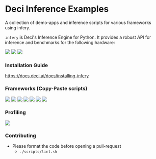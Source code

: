 # Deci Inference Examples
A collection of demo-apps and inference scripts for various frameworks using infery.

`infery` is Deci's Inference Engine for Python. It provides a robust API for inference and benchmarks for the following hardware:

<a href="https://github.com/Deci-AI/inference-examples/blob/master/inference_scripts/frameworks/predict_openvino.py"><img src="https://img.shields.io/badge/Hardware-CPU-green"></a> <a href="https://github.com/Deci-AI/inference-examples/blob/master/inference_scripts/frameworks/predict_tensorrt.py"><img src="https://img.shields.io/badge/Hardware-GPU-green"></a> <a href="https://github.com/Deci-AI/inference-examples/blob/master/inference_scripts/frameworks/predict_tensorrt.py"><img src="https://img.shields.io/badge/Hardware-Nvidia Jetson-green"></a>
### Installation Guide
https://docs.deci.ai/docs/installing-infery

### Frameworks (Copy-Paste scripts)
<a href="https://github.com/Deci-AI/inference-examples/blob/master/inference_scripts/frameworks/predict_tensorrt.py">
    <img src="https://img.shields.io/badge/example-TensorRT-blue">
</a>
<a href="https://github.com/Deci-AI/inference-examples/blob/master/inference_scripts/frameworks/predict_onnx.py">
    <img   src="https://img.shields.io/badge/example-ONNX-blue">
</a>
<a href="https://github.com/Deci-AI/inference-examples/blob/master/inference_scripts/frameworks/predict_tensorflow.py">
    <img src="https://img.shields.io/badge/example-TensorFlow-blue">
</a>
<a href="https://github.com/Deci-AI/inference-examples/blob/master/inference_scripts/frameworks/predict_openvino.py">
    <img src="https://img.shields.io/badge/example-OpenVino-blue"> 
</a>
<a href="https://github.com/Deci-AI/inference-examples/blob/master/inference_scripts/frameworks/predict_torch.py">
    <img src="https://img.shields.io/badge/example-PyTorch-blue">
</a>
<a href="https://github.com/Deci-AI/inference-examples/blob/master/inference_scripts/frameworks/predict_tflite.py">
    <img src="https://img.shields.io/badge/example-TFLite-blue">
</a>
<a href="https://github.com/Deci-AI/inference-examples/blob/master/inference_scripts/frameworks/predict_coreml.py">
    <img src="https://img.shields.io/badge/example-CoreML-blue">
</a>

### Profiling

<a href="https://github.com/Deci-AI/inference-examples/blob/master/inference_scripts/layers_profiling/tensorrt_layers_profiling.py">
<img src="https://img.shields.io/badge/example-TensorRT Layers Profiling-purple"> 
</a>

### Contributing
- Please format the code before opening a pull-request
    - `./scripts/lint.sh`
